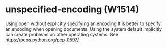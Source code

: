 # unspecified-encoding (W1514)

Using open without explicitly specifying an encoding It is better to
specify an encoding when opening documents. Using the system default
implicitly can create problems on other operating systems. See
https://peps.python.org/pep-0597/
